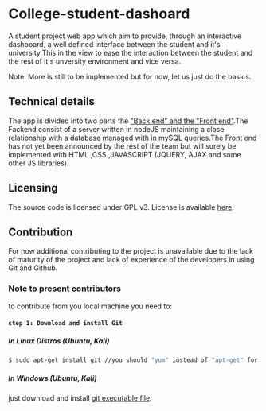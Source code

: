 # College-student-dashoard
A student project web app which aim to provide, through an interactive dashboard, a well defined interface between the student and it's university.This in the view to ease the interaction between the student and the rest of it's unversity environment and vice versa.

Note: More is still to be implemented but for now, let us just do the basics.

## Technical details

The app is divided into two parts the ["Back end" and the "Front end"](https://en.wikipedia.org/wiki/Front_and_back_ends).The Fackend consist of a server written in nodeJS maintaining a close relationship with a database managed with in mySQL queries.The Front end has not yet been announced by the rest of the team but will surely be implemented with HTML ,CSS ,JAVASCRIPT (JQUERY, AJAX and some other JS libraries).

## Licensing

The source code is licensed under GPL v3. License is available [here](/LICENSE).

## Contribution

For now additional contributing to the project is unavailable due to the lack of maturity of the project and lack of experience of the developers in using Git and Github.

### Note to present contributors

to contribute from you local machine you need to:

#### `step 1: Download and install Git`

##### In Linux Distros (Ubuntu, Kali)

```bash
$ sudo apt-get install git //you should "yum" instead of "apt-get" for other distros.Depending on your package manager
 ```
 ##### In Windows (Ubuntu, Kali)
 
 just download and install [git executable file](https://git-scm.com/download/win).
